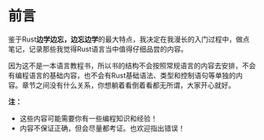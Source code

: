 # 前言

鉴于Rust**边学边忘，边忘边学**的最大特点，我决定在我漫长的入门过程中，做点笔记，记录那些我觉得Rust语言当中值得仔细品尝的内容。

因为这不是一本语言教程书，所以书的结构不会按照常规语言的内容去安排，不会有编程语言的基础内容，也不会有Rust基础语法、类型和控制语句等单独的内容。章节之间没有什么关系，你想躺着看倒着看都无所谓，大家开心就好。

**注：**
- 这些内容可能需要你有一些编程知识和经验！
- 内容不保证正确，但会尽量都考证。也欢迎指出错误！